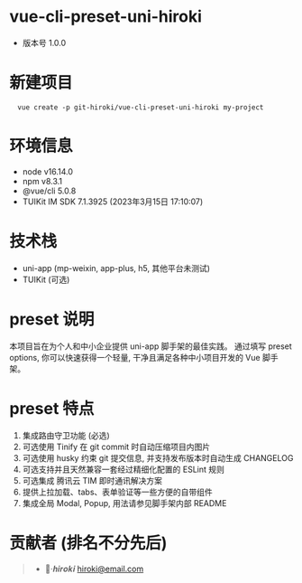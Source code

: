 # vue-cli-preset-uni-hiroki
- 版本号 1.0.0

# 新建项目
```
  vue create -p git-hiroki/vue-cli-preset-uni-hiroki my-project
```

# 环境信息
- node v16.14.0
- npm v8.3.1
- @vue/cli 5.0.8
- TUIKit IM SDK 7.1.3925 (2023年3月15日 17:10:07)

# 技术栈
- uni-app (mp-weixin, app-plus, h5, 其他平台未测试)
- TUIKit (可选)

# preset 说明
本项目旨在为个人和中小企业提供 uni-app 脚手架的最佳实践。
通过填写 preset options, 你可以快速获得一个轻量, 干净且满足各种中小项目开发的 Vue 脚手架。

# preset 特点
1. 集成路由守卫功能 (必选)
2. 可选使用 Tinify 在 git commit 时自动压缩项目内图片
3. 可选使用 husky 约束 git 提交信息, 并支持发布版本时自动生成 CHANGELOG
4. 可选支持并且天然兼容一套经过精细化配置的 ESLint 规则
6. 可选集成 腾讯云 TIM 即时通讯解决方案
7. 提供上拉加载、tabs、表单验证等一些方便的自带组件
8. 集成全局 Modal, Popup, 用法请参见脚手架内部 README

# 贡献者 (排名不分先后)
> - 🌳·𝒉𝒊𝒓𝒐𝒌𝒊 <hiroki@email.com>